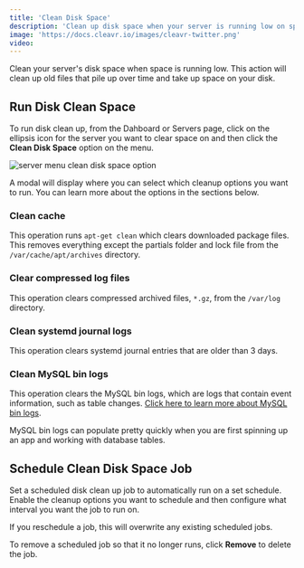 ```yaml
---
title: 'Clean Disk Space'
description: 'Clean up disk space when your server is running low on space.'
image: 'https://docs.cleavr.io/images/cleavr-twitter.png'
video: 
---
```


Clean your server's disk space when space is running low. This action will clean up old files that pile up over time and take up space on your disk. 

## Run Disk Clean Space
To run disk clean up, from the Dahboard or Servers page, click on the ellipsis icon for the server you want to clear space on and then click the **Clean Disk Space** option on the menu. 

![server menu clean disk space option](/images/clean-disk/menu-clean-disk.png)

A modal will display where you can select which cleanup options you want to run. You can learn more about the options in the sections below. 

### Clean cache

This operation runs `apt-get clean` which clears downloaded package files. This removes everything except the partials folder and lock file from the `/var/cache/apt/archives` directory. 

### Clear compressed log files

This operation clears compressed archived files, `*.gz`, from the `/var/log` directory. 

### Clean systemd journal logs

This operation clears systemd journal entries that are older than 3 days.

### Clean MySQL bin logs

This operation clears the MySQL bin logs, which are logs that contain event information, such as table changes. [Click here to learn more about MySQL bin logs](https://dev.mysql.com/doc/refman/8.0/en/binary-log.html).

<base-info>
    MySQL bin logs can populate pretty quickly when you are first spinning up an app and working with  database tables. 
</base-info>

## Schedule Clean Disk Space Job

Set a scheduled disk clean up job to automatically run on a set schedule. Enable the cleanup options you want to schedule and then configure what interval you want the job to run on. 

If you reschedule a job, this will overwrite any existing scheduled jobs. 

To remove a scheduled job so that it no longer runs, click **Remove** to delete the job. 
